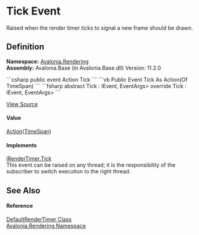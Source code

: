 # Tick Event


Raised when the render timer ticks to signal a new frame should be drawn.



## Definition
**Namespace:** <a href="N_Avalonia_Rendering">Avalonia.Rendering</a>  
**Assembly:** Avalonia.Base (in Avalonia.Base.dll) Version: 11.2.0

<Tabs groupId="api-code-preview">
<TabItem value="csharp" label="C#">
```csharp
public event Action<TimeSpan> Tick
```
</TabItem>
<TabItem value="vb" label="VB">
```vb
Public Event Tick As Action(Of TimeSpan)
```
</TabItem>
<TabItem value="fsharp" label="F#">
```fsharp
abstract Tick : IEvent<Action<TimeSpan>,
    EventArgs>
override Tick : IEvent<Action<TimeSpan>,
    EventArgs>
```
</TabItem>
</Tabs>



<a href="https://github.com/AvaloniaUI/Avalonia/tree/master/src/Avalonia.Base/Rendering/DefaultRenderTimer.cs" title="View the source code">View Source</a>



#### Value
<a href="https://learn.microsoft.com/dotnet/api/system.action-1" target="_blank" rel="noopener noreferrer">Action</a>(<a href="https://learn.microsoft.com/dotnet/api/system.timespan" target="_blank" rel="noopener noreferrer">TimeSpan</a>)

#### Implements
<a href="E_Avalonia_Rendering_IRenderTimer_Tick">IRenderTimer.Tick</a>  
This event can be raised on any thread; it is the responsibility of the subscriber to switch execution to the right thread.

## See Also


#### Reference
<a href="T_Avalonia_Rendering_DefaultRenderTimer">DefaultRenderTimer Class</a>  
<a href="N_Avalonia_Rendering">Avalonia.Rendering Namespace</a>  
